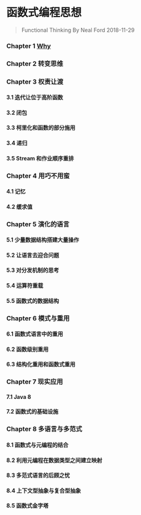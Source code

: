 # 函数式编程思想
> Functional Thinking
> By Neal Ford
> 2018-11-29

### Chapter 1 [Why](chapter/chapter-1_why.md)

### Chapter 2 转变思维

### Chapter 3 权责让渡
#### 3.1 迭代让位于高阶函数
#### 3.2 闭包
#### 3.3 柯里化和函数的部分施用
#### 3.4 递归
#### 3.5 Stream 和作业顺序重排

### Chapter 4 用巧不用蛮
#### 4.1 记忆
#### 4.2 缓求值

### Chapter 5 演化的语言
#### 5.1 少量数据结构搭建大量操作
#### 5.2 让语言去迎合问题
#### 5.3 对分发机制的思考
#### 5.4 运算符重载
#### 5.5 函数式的数据结构 

### Chapter 6 模式与重用
#### 6.1 函数式语言中的重用
#### 6.2 函数级别重用
#### 6.3 结构化重用和函数式重用

### Chapter 7 现实应用
#### 7.1 Java 8
#### 7.2 函数式的基础设施

### Chapter 8 多语言与多范式
#### 8.1 函数式与元编程的结合
#### 8.2 利用元编程在数据类型之间建立映射
#### 8.3 多范式语言的后顾之忧
#### 8.4 上下文型抽象与复合型抽象
#### 8.5 函数式金字塔